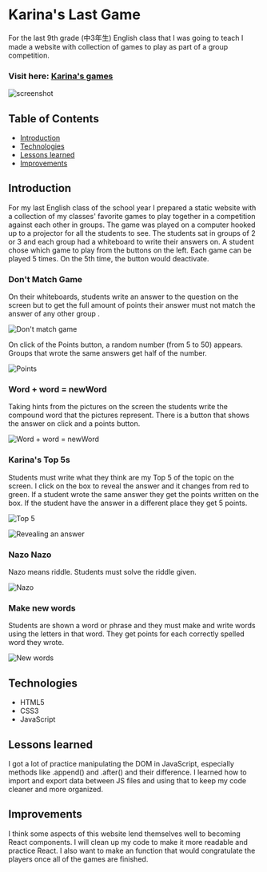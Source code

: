 # Karina's Last Game
For the last 9th grade (中3年生) English class that I was going to teach I made a website with collection of games to play as part of a group competition.

### Visit here: [Karina's games](https://karinas-last-game.netlify.app/)

![screenshot](https://res.cloudinary.com/dslxa2yhi/image/upload/v1682241657/portfolioReadmeScreenshots/kgscreen_g56epi.png)

## Table of Contents
* [Introduction](#introduction)
* [Technologies](#technologies)
* [Lessons learned](#lessons-learned)
* [Improvements](#improvements)

## Introduction
For my last English class of the school year I prepared a static website with a collection of my classes' favorite games to play together in a competition against each other in groups. The game was played on a computer hooked up to a projector for all the students to see. The students sat in groups of 2 or 3 and each group had a whiteboard to write their answers on.
A student chose which game to play from the buttons on the left. Each game can be played 5 times. On the 5th time, the button would deactivate.

### Don't Match Game
On their whiteboards, students write an answer to the question on the screen but to get the full amount of points their answer must not match the answer of any other group .

![Don't match game](https://res.cloudinary.com/dslxa2yhi/image/upload/v1682242769/portfolioReadmeScreenshots/kgdmscreen_gurxpk.png)

On click of the Points button, a random number (from 5 to 50) appears. Groups that wrote the same answers get half of the number.

![Points](https://res.cloudinary.com/dslxa2yhi/image/upload/v1682243180/portfolioReadmeScreenshots/kgdmpscreen_odinzx.png)

### Word + word = newWord
Taking hints from the pictures on the screen the students write the compound word that the pictures represent. There is a button that shows the answer on click and a points button.

![Word + word = newWord](https://res.cloudinary.com/dslxa2yhi/image/upload/v1682241657/portfolioReadmeScreenshots/kgscreen_g56epi.png)

### Karina's Top 5s
Students must write what they think are my Top 5 of the topic on the screen. I click on the box to reveal the answer and it changes from red to green. If a student wrote the same answer they get the points written on the box. If the student have the answer in a different place they get 5 points.

![Top 5](https://res.cloudinary.com/dslxa2yhi/image/upload/v1683361322/portfolioReadmeScreenshots/kgt5_nmvwmb.png)

![Revealing an answer](https://res.cloudinary.com/dslxa2yhi/image/upload/v1683361327/portfolioReadmeScreenshots/kgt5r_qbp4xw.png)

### Nazo Nazo
Nazo means riddle. Students must solve the riddle given.

![Nazo](https://res.cloudinary.com/dslxa2yhi/image/upload/v1683361452/portfolioReadmeScreenshots/kgnn_dv62uq.png)

### Make new words
Students are shown a word or phrase and they must make and write words using the letters in that word. They get points for each correctly spelled word they wrote. 

![New words](https://res.cloudinary.com/dslxa2yhi/image/upload/v1683361539/portfolioReadmeScreenshots/kgnw_a1foab.png)

## Technologies
* HTML5
* CSS3
* JavaScript

## Lessons learned
I got a lot of practice manipulating the DOM in JavaScript, especially methods like .append() and .after() and their difference.
I learned how to import and export data between JS files and using that to keep my code cleaner and more organized.

## Improvements
I think some aspects of this website lend themselves well to becoming React components. I will clean up my code to make it more readable and practice React.
I also want to make an function that would congratulate the players once all of the games are finished.